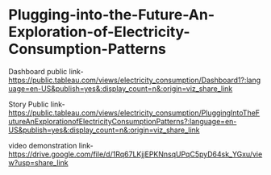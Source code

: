# Plugging-into-the-Future-An-Exploration-of-Electricity-Consumption-Patterns

Dashboard public link- https://public.tableau.com/views/electricity_consumption/Dashboard1?:language=en-US&publish=yes&:display_count=n&:origin=viz_share_link

Story Public link- https://public.tableau.com/views/electricity_consumption/PluggingIntoTheFutureAnExplorationofElectricityConsumptionPatterns?:language=en-US&publish=yes&:display_count=n&:origin=viz_share_link

video demonstration link- https://drive.google.com/file/d/1Rq67LKjjEPKNnsqUPqC5pyD64sk_YGxu/view?usp=share_link
